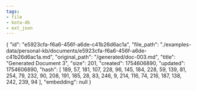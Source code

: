 ```yaml
---
tags:
- file
- kota-db
- ext_json
---
```

{
  "id": "e5923cfa-f6a6-456f-a6de-c41b26d6ac1a",
  "file_path": "./examples-data/personal-kb/documents/e5923cfa-f6a6-456f-a6de-c41b26d6ac1a.md",
  "original_path": "/generated/doc-003.md",
  "title": "Generated Document 3",
  "size": 201,
  "created": 1754606890,
  "updated": 1754606890,
  "hash": [
    189,
    57,
    181,
    107,
    228,
    96,
    145,
    184,
    228,
    59,
    139,
    81,
    254,
    79,
    232,
    90,
    208,
    191,
    185,
    28,
    83,
    246,
    9,
    214,
    116,
    74,
    216,
    187,
    138,
    242,
    239,
    94
  ],
  "embedding": null
}